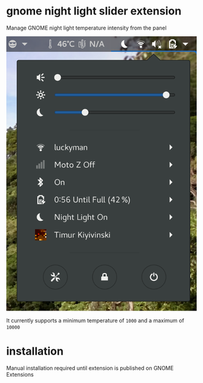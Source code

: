# gnome night light slider extension
Manage GNOME night light temperature intensity from the panel

![screenshot](./screenshot.png)

It currently supports a minimum temperature of `1000` and a maximum of `10000`

# installation
Manual installation required until extension is published on GNOME Extensions
